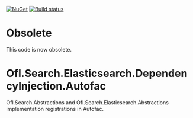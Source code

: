 [![NuGet](https://img.shields.io/nuget/v/Ofl.Search.Elasticsearch.DependencyInjection.Autofac.svg)](https://www.nuget.org/packages/Ofl.Search.Elasticsearch.DependencyInjection.Autofac/)
[![Build status](https://ci.appveyor.com/api/projects/status/ohish59itm4x87l8?svg=true)](https://ci.appveyor.com/project/OneFrameLink/ofl-search-elasticsearch-dependencyinjection-autof)

# Obsolete
This code is now obsolete.

# Ofl.Search.Elasticsearch.DependencyInjection.Autofac
Ofl.Search.Abstractions and Ofl.Search.Elasticsearch.Abstractions implementation registrations in Autofac.
